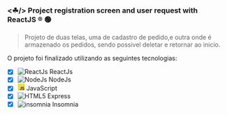 ### <☘/> Project registration screen and user request with ReactJS ®  🟢

>Projeto de duas telas, uma de cadastro de pedido,e outra onde é armazenado os pedidos, sendo possivel deletar e retornar ao inicio.


O projeto foi finalizado utilizando as seguintes tecnologias:
- [x] <img height="16" src="https://w7.pngwing.com/pngs/235/872/png-transparent-react-computer-icons-redux-javascript-others-logo-symmetry-nodejs-thumbnail.png" alt="ReactJs"/> ReactJs
- [x] <img height="16" src="https://walde.co/wp-content/uploads/2016/09/nodejs_logo.png" alt="NodeJs"/> NodeJs
- [x] <img height="16" src="https://raw.githubusercontent.com/github/explore/80688e429a7d4ef2fca1e82350fe8e3517d3494d/topics/javascript/javascript.png" alt="Javascript"/> JavaScript
- [x] <img height="16" src="https://ih1.redbubble.net/image.438908244.6144/st,small,507x507-pad,600x600,f8f8f8.u2.jpg" alt="HTML5"/> Express
- [x] <img height="16" src="https://seeklogo.com/images/I/insomnia-logo-A35E09EB19-seeklogo.com.png" alt="insomnia"> Insomnia
